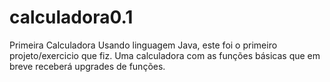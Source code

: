 # calculadora0.1
Primeira Calculadora
Usando linguagem Java, este foi o primeiro projeto/exercicio que fiz.
Uma calculadora com as funções básicas que em breve receberá upgrades de funções.
